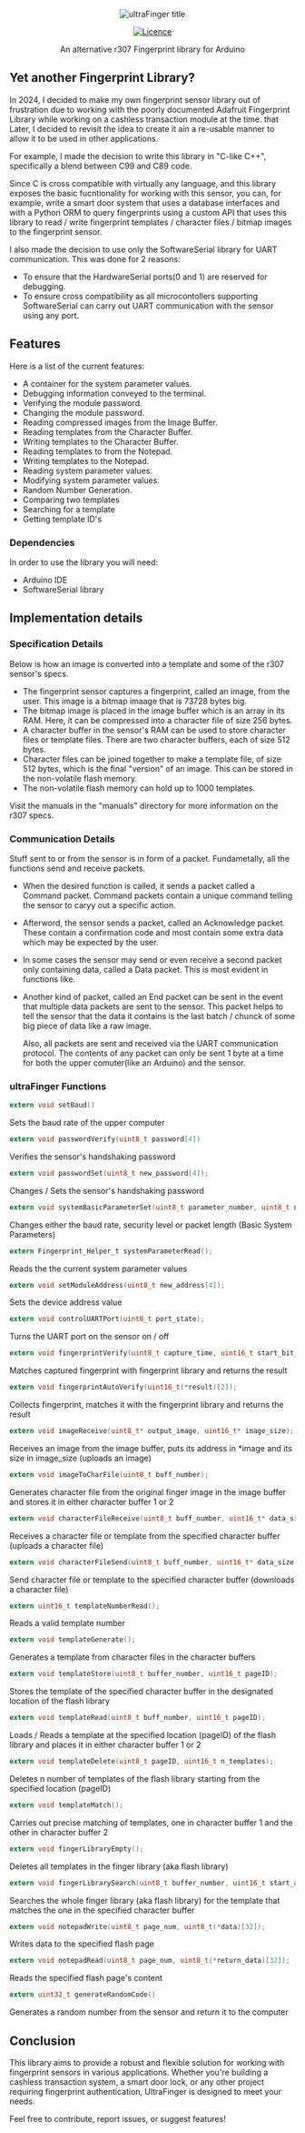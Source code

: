 <p align="center">
    <img src="images/fingerprint.png" alt="ultraFinger title" />
</p>
<p align="center">
    <a href="https://opensource.org/license/bsd-3-clause">
        <img src="https://img.shields.io/badge/License-BSD_3--Clause-blue.svg" alt="Licence" />
    </a>  
    <p align="center">An alternative r307 Fingerprint library for Arduino</p>
</p>

## Yet another Fingerprint Library?

In 2024, I decided to make my own fingerprint sensor library out of frustration due to working with the poorly documented Adafruit Fingerprint Library while working on a cashless transaction module at the 
time. 
that
Later, I decided to revisit the idea to create it ain a re-usable manner to allow it to be used in other applications.

For example, I made the decision to write this library in "C-like C++", specifically a blend between C99 and C89 code. 

Since C is cross compatible with virtually any language, and this library exposes the basic fucntionality for working with this sensor, you can,
for example, write a smart door system that uses a database interfaces and with a Python ORM to query fingerprints using a custom API that uses this library to read / write fingerprint templates / character files / bitmap images to the fingerprint sensor.

I also made the decision to use only the SoftwareSerial library for UART communication. This was done for 2 reasons:

* To ensure that the HardwareSerial ports(0 and 1) are reserved for debugging.
* To ensure cross compatibility as all microcontollers supporting SoftwareSerial can carry out UART communication with the sensor using any port.

## Features

Here is a list of the current features:

* A container for the system parameter values.
* Debugging information conveyed to the terminal.
* Verifying the module password.
* Changing the module password.
* Reading compressed images from the Image Buffer.
* Reading templates from the Character Buffer.
* Writing templates to the Character Buffer.
* Reading templates to from the Notepad.
* Writing templates to the Notepad.
* Reading system parameter values.
* Modifying system parameter values.
* Random Number Generation.
* Comparing two templates
* Searching for a template
* Getting template ID's


### Dependencies

In order to use the library you will need:

* Arduino IDE
* SoftwareSerial library 


## Implementation details


### Specification Details

Below is how an image is converted into a template and some of the r307 sensor's specs. 

* The fingerprint sensor captures a fingerprint, called an image, from the user. This image is a bitmap imaage that is 73728 bytes big.
* The bitmap image is placed in the image buffer which is an array in its RAM. Here, it can be compressed into a character file of size 256 bytes.
* A character buffer in the sensor's RAM can be used to store character files or template files. There are two character buffers, each of size 512 bytes.
* Character files can be joined together to make a template file, of size 512 bytes, which is the final "version" of an image. This can be stored in the non-volatile flash memory.
* The non-volatile flash memory can hold up to 1000 templates.

Visit the manuals in the "manuals" directory for more information on the r307 specs.

### Communication Details

Stuff sent to or from the sensor is in form of a packet. Fundametally, all the functions send and receive packets.

* When the desired function is called, it sends a packet called a Command packet. Command packets contain a unique command telling the sensor to caryy out a specific action.
* Afterword, the sensor sends a packet, called an Acknowledge packet. These contain a confirmation code and most contain some extra data which may be expected by the user.
* In some cases the sensor may send or even receive a second packet only containing data, called a Data packet. This is most evident in functions like.
* Another kind of packet, called an End packet can be sent in the event that multiple data packets are sent to the sensor. This packet helps to tell the sensor that the data it contains is the last batch / chunck of some big piece of data like a raw image.

  Also, all packets are sent and received via the UART communication protocol. The contents of any packet can only be sent 1 byte at a time for both the upper comuter(like an Arduino) and the sensor.


### ultraFinger Functions

```C
extern void setBaud()
```    
Sets the baud rate of the upper computer

```C
extern void passwordVerify(uint8_t password[4])
```
Verifies the sensor's handshaking password
    
```C
extern void passwordSet(uint8_t new_password[4]);
```
Changes / Sets the sensor's handshaking password 

```C
extern void systemBasicParameterSet(uint8_t parameter_number, uint8_t new_parameter);
```
Changes either the baud rate, security level or packet length (Basic System Parameters) 

```C
extern Fingerprint_Helper_t systemParameterRead();
```
Reads the the current system parameter values     
        
```C
extern void setModuleAddress(uint8_t new_address[4]);
```
Sets the device address value 

```C
extern void controlUARTPort(uint8_t port_state);
```
Turns the UART port on the sensor on / off 

```C
extern void fingerprintVerify(uint8_t capture_time, uint16_t start_bit_number, uint16_t search_quantity, uint16_t(*result)[2]);
```
Matches captured fingerprint with fingerprint library and returns the result 

```C
extern void fingerprintAutoVerify(uint16_t(*result)[2]);
```
Collects fingerprint, matches it with the fingerprint library and returns the result     

```C
extern void imageReceive(uint8_t* output_image, uint16_t* image_size);
```
Receives an image from the image buffer, puts its address in *image and its size in image_size (uploads an image) 

```C
extern void imageToCharFile(uint8_t buff_number); 
```
Generates character file from the original finger image in the image buffer and stores it in either character buffer 1 or 2 
        
```C
extern void characterFileReceive(uint8_t buff_number, uint16_t* data_size, uint8_t* result);
```    
Receives a character file or template from the specified character buffer (uploads a character file) 

```C
extern void characterFileSend(uint8_t buff_number, uint16_t* data_size, uint8_t* result);
```    
Send character file or template to the specified character buffer (downloads a character file) 

```C
extern uint16_t templateNumberRead();   
```
 Reads a valid template number 

```C
extern void templateGenerate();
```    
Generates a template from character files in the character buffers 

```C
extern void templateStore(uint8_t buffer_number, uint16_t pageID);
```    
Stores the template of the specified character buffer in the designated location of the flash library 

```C
extern void templateRead(uint8_t buff_number, uint16_t pageID);
```    
Loads / Reads a template at the specified location (pageID) of the flash library and places it in either character buffer 1 or 2 

```C
extern void templateDelete(uint8_t pageID, uint16_t n_templates);
```   
Deletes n number of templates of the flash library starting from the specified location (pageID)  

```C
extern void templateMatch();
``` 
Carries out precise matching of templates, one in character buffer 1 and the other in character buffer 2    

```C
extern void fingerLibraryEmpty();
```    
Deletes all templates in the finger library (aka flash library) 

```C
extern void fingerLibrarySearch(uint8_t buffer_number, uint16_t start_address, uint16_t page_num);
```    
Searches the whole finger library (aka flash library) for the template that matches the one in the specified character buffer 

```C
extern void notepadWrite(uint8_t page_num, uint8_t(*data)[32]);
```   
Writes data to the specified flash page  

```C
extern void notepadRead(uint8_t page_num, uint8_t(*return_data)[32]);
```   
Reads the specified flash page's content  
        
```C
extern uint32_t generateRandomCode()
```
Generates a random number from the sensor and return it to the computer 


## Conclusion


This library aims to provide a robust and flexible solution for working with fingerprint sensors in various applications. Whether you're building a cashless transaction system, a smart door lock, or any other project requiring fingerprint authentication, UltraFinger is designed to meet your needs.


Feel free to contribute, report issues, or suggest features!
